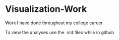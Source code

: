 # Visualization-Work
Work I have done throughout my college career

To view the analyses use the .md files while in github
